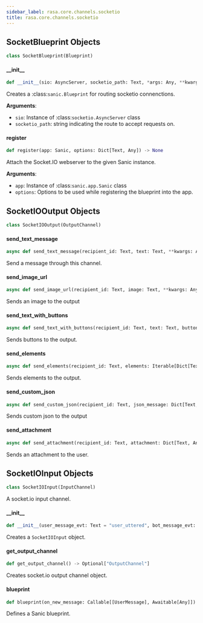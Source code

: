 ```yaml
---
sidebar_label: rasa.core.channels.socketio
title: rasa.core.channels.socketio
---
```

## SocketBlueprint Objects

```python
class SocketBlueprint(Blueprint)
```

#### \_\_init\_\_

```python
def __init__(sio: AsyncServer, socketio_path: Text, *args: Any, **kwargs: Any) -> None
```

Creates a :class:`sanic.Blueprint` for routing socketio connenctions.

**Arguments**:

- `sio`: Instance of :class:`socketio.AsyncServer` class
- `socketio_path`: string indicating the route to accept requests on.

#### register

```python
def register(app: Sanic, options: Dict[Text, Any]) -> None
```

Attach the Socket.IO webserver to the given Sanic instance.

**Arguments**:

- `app`: Instance of :class:`sanic.app.Sanic` class
- `options`: Options to be used while registering the
blueprint into the app.

## SocketIOOutput Objects

```python
class SocketIOOutput(OutputChannel)
```

#### send\_text\_message

```python
async def send_text_message(recipient_id: Text, text: Text, **kwargs: Any) -> None
```

Send a message through this channel.

#### send\_image\_url

```python
async def send_image_url(recipient_id: Text, image: Text, **kwargs: Any) -> None
```

Sends an image to the output

#### send\_text\_with\_buttons

```python
async def send_text_with_buttons(recipient_id: Text, text: Text, buttons: List[Dict[Text, Any]], **kwargs: Any, ,) -> None
```

Sends buttons to the output.

#### send\_elements

```python
async def send_elements(recipient_id: Text, elements: Iterable[Dict[Text, Any]], **kwargs: Any) -> None
```

Sends elements to the output.

#### send\_custom\_json

```python
async def send_custom_json(recipient_id: Text, json_message: Dict[Text, Any], **kwargs: Any) -> None
```

Sends custom json to the output

#### send\_attachment

```python
async def send_attachment(recipient_id: Text, attachment: Dict[Text, Any], **kwargs: Any) -> None
```

Sends an attachment to the user.

## SocketIOInput Objects

```python
class SocketIOInput(InputChannel)
```

A socket.io input channel.

#### \_\_init\_\_

```python
def __init__(user_message_evt: Text = "user_uttered", bot_message_evt: Text = "bot_uttered", namespace: Optional[Text] = None, session_persistence: bool = False, socketio_path: Optional[Text] = "/socket.io", jwt_key: Optional[Text] = None, jwt_method: Optional[Text] = "HS256")
```

Creates a ``SocketIOInput`` object.

#### get\_output\_channel

```python
def get_output_channel() -> Optional["OutputChannel"]
```

Creates socket.io output channel object.

#### blueprint

```python
def blueprint(on_new_message: Callable[[UserMessage], Awaitable[Any]]) -> Blueprint
```

Defines a Sanic blueprint.

